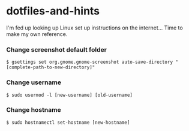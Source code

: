 # dotfiles-and-hints
I'm fed up looking up Linux set up instructions on the internet... Time to make my own reference.

### Change screenshot default folder
`$ gsettings set org.gnome.gnome-screenshot auto-save-directory "[complete-path-to-new-directory]"`

### Change username
`$ sudo usermod -l [new-username] [old-username]`

### Change hostname
`$ sudo hostnamectl set-hostname [new-hostname]`
